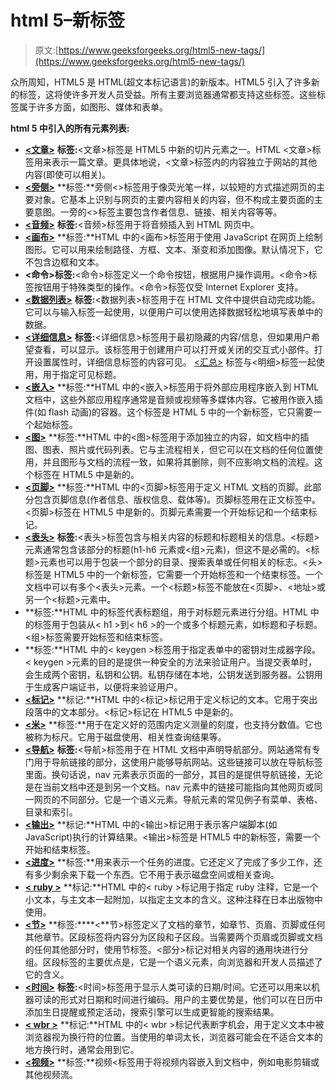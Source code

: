 # html 5–新标签

> 原文:[https://www.geeksforgeeks.org/html5-new-tags/](https://www.geeksforgeeks.org/html5-new-tags/)

众所周知，HTML5 是 HTML(超文本标记语言)的新版本。HTML5 引入了许多新的标签，这将使许多开发人员受益。所有主要浏览器通常都支持这些标签。这些标签属于许多方面，如图形、媒体和表单。

**html 5 中引入的所有元素列表:**

*   [**<文章>**](https://www.geeksforgeeks.org/html5-article-tag/) **标签:**<文章>标签是 HTML5 中新的切片元素之一。HTML <文章>标签用来表示一篇文章。更具体地说，<文章>标签内的内容独立于网站的其他内容(即使可以相关)。
*   [**<旁侧>**](https://www.geeksforgeeks.org/html5-aside-tag/) **标签:**旁侧<>标签用于像荧光笔一样，以较短的方式描述网页的主要对象。它基本上识别与网页的主要内容相关的内容，但不构成主要页面的主要意图。一旁的<>标签主要包含作者信息、链接、相关内容等等。
*   [**<音频>**](https://www.geeksforgeeks.org/html5-audio/) **标签:**<音频>标签用于将音频插入到 HTML 网页中。
*   [**<画布>**](https://www.geeksforgeeks.org/html-canvas-tag/) **标签:**HTML 中的<画布>标签用于使用 JavaScript 在网页上绘制图形。它可以用来绘制路径、方框、文本、渐变和添加图像。默认情况下，它不包含边框和文本。
*   **<命令>标签:**<命令>标签定义一个命令按钮，根据用户操作调用。<命令>标签按钮用于特殊类型的操作。<命令>标签仅受 Internet Explorer 支持。
*   [**<数据列表>**](https://www.geeksforgeeks.org/html-datalist-tag/) **标签:**<数据列表>标签用于在 HTML 文件中提供自动完成功能。它可以与输入标签一起使用，以便用户可以使用选择数据轻松地填写表单中的数据。
*   [**<详细信息>**](https://www.geeksforgeeks.org/html5-details-tag/) **标签:**<详细信息>标签用于最初隐藏的内容/信息，但如果用户希望查看，可以显示。该标签用于创建用户可以打开或关闭的交互式小部件。打开设置属性时，详细信息标签的内容可见。 [<汇总>](https://www.geeksforgeeks.org/html-5-summary-tag/) 标签与<明细>标签一起使用，用于指定可见标题。
*   [**<嵌入>**](https://www.geeksforgeeks.org/html-embed-tag/) **标签:**HTML 中的<嵌入>标签用于将外部应用程序嵌入到 HTML 文档中，这些外部应用程序通常是音频或视频等多媒体内容。它被用作嵌入插件(如 flash 动画)的容器。这个标签是 HTML 5 中的一个新标签，它只需要一个起始标签。
*   [**<图>**](https://www.geeksforgeeks.org/html5-figure-tag/) **标签:**HTML 中的<图>标签用于添加独立的内容，如文档中的插图、图表、照片或代码列表。它与主流程相关，但它可以在文档的任何位置使用，并且图形与文档的流程一致，如果将其删除，则不应影响文档的流程。这个标签在 HTML5 中是新的。
*   [**<页脚>**](https://www.geeksforgeeks.org/html5-footer-tag/) **标签:**HTML 中的<页脚>标签用于定义 HTML 文档的页脚。此部分包含页脚信息(作者信息、版权信息、载体等)。页脚标签用在正文标签中。<页脚>标签在 HTML5 中是新的。页脚元素需要一个开始标记和一个结束标记。
*   [**<表头>**](https://www.geeksforgeeks.org/html-5-header-tag/) **标签:**<表头>标签包含与相关内容的标题和标题相关的信息。<标题>元素通常包含该部分的标题(h1-h6 元素或<组>元素)，但这不是必需的。<标题>元素也可以用于包装一个部分的目录、搜索表单或任何相关的标志。<头>标签是 HTML5 中的一个新标签，它需要一个开始标签和一个结束标签。一个文档中可以有多个<表头>元素。一个<标题>标签不能放在<页脚>、<地址>或另一个<标题>元素中。
*   [**<group>**](https://www.geeksforgeeks.org/html-hgroup-tag/)**标签:**HTML 中的<group>标签代表标题组，用于对标题元素进行分组。HTML 中的<hggroup>标签用于包装从< h1 >到< h6 >的一个或多个标题元素，如标题和子标题。<组>标签需要开始标签和结束标签。
*   [**<keygen>**](https://www.geeksforgeeks.org/html-keygen-tag/)**标签:**HTML 中的< keygen >标签用于指定表单中的密钥对生成器字段。< keygen >元素的目的是提供一种安全的方法来验证用户。当提交表单时，会生成两个密钥，私钥和公钥。私钥存储在本地，公钥发送到服务器。公钥用于生成客户端证书，以便将来验证用户。
*   [**<标记>**](https://www.geeksforgeeks.org/html-mark-tag/) **标记:**HTML 中的<标记>标记用于定义标记的文本。它用于突出段落中的文本部分。<标记>标记在 HTML5 中是新的。
*   [**<米>**](https://www.geeksforgeeks.org/html5-meter-tag/) **标签:**用于在定义好的范围内定义测量的刻度，也支持分数值。它也被称为标尺。它用于磁盘使用、相关性查询结果等。
*   [**<导航>**](https://www.geeksforgeeks.org/html-nav-tag/) **标签:**<导航>标签用于在 HTML 文档中声明导航部分。网站通常有专门用于导航链接的部分，这使用户能够导航网站。这些链接可以放在导航标签里面。换句话说，nav 元素表示页面的一部分，其目的是提供导航链接，无论是在当前文档中还是到另一个文档。nav 元素中的链接可能指向其他网页或同一网页的不同部分。它是一个语义元素。导航元素的常见例子有菜单、表格、目录和索引。
*   [**<输出>**](https://www.geeksforgeeks.org/html-output-tag/) **标记:**HTML 中的<输出>标记用于表示客户端脚本(如 JavaScript)执行的计算结果。<输出>标签是 HTML5 中的新标签，需要一个开始和结束标签。
*   [**<进度>**](https://www.geeksforgeeks.org/html-5-progress-tag/) **标签:**用来表示一个任务的进度。它还定义了完成了多少工作，还有多少剩余来下载一个东西。它不用于表示磁盘空间或相关查询。
*   [**< ruby >**](https://www.geeksforgeeks.org/html5-ruby-tag/) **标记:**HTML 中的< ruby >标记用于指定 ruby 注释，它是一个小文本，与主文本一起附加，以指定主文本的含义。这种注释在日本出版物中使用。
*   [**<节>**](https://www.geeksforgeeks.org/html-section-tag/) **标签:****<**节>标签定义了文档的章节，如章节、页眉、页脚或任何其他章节。区段标签将内容分为区段和子区段。当需要两个页眉或页脚或文档的任何其他部分时，使用节标签。<部分>标记对相关内容的通用块进行分组。区段标签的主要优点是，它是一个语义元素，向浏览器和开发人员描述了它的含义。
*   [**<时间>**](https://www.geeksforgeeks.org/html-time-tag/) **标签:**<时间>标签用于显示人类可读的日期/时间。它还可以用来以机器可读的形式对日期和时间进行编码。用户的主要优势是，他们可以在日历中添加生日提醒或预定活动，搜索引擎可以生成更智能的搜索结果。
*   [**< wbr >**](https://www.geeksforgeeks.org/html-5-wbr-tag/) **标记:**HTML 中的< wbr >标记代表断字机会，用于定义文本中被浏览器视为换行符的位置。当使用的单词太长，浏览器可能会在不适合文本的地方换行时，通常会用到它。
*   [**<视频>**](https://www.geeksforgeeks.org/html5-video/) **标签:**视频<标签用于将视频内容嵌入到文档中，例如电影剪辑或其他视频流。